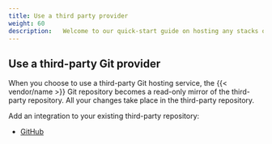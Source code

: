 ```yaml
---
title: Use a third party provider
weight: 60
description:   Welcome to our quick-start guide on hosting any stacks on {{< vendor/name >}} where we will demonstrate just how simple it is to host your projects on our PaaS. Follow the steps detailed below and you’ll have everything set up in no time.
---
```


## Use a third-party Git provider

When you choose to use a third-party Git hosting service, the {{< vendor/name >}} Git
repository becomes a read-only mirror of the third-party repository. All your
changes take place in the third-party repository.

Add an integration to your existing third-party repository:

[//]: # (- [BitBucket]&#40;/integrations/source/bitbucket.md&#41;)
- [GitHub](/integrations/source/github.md)

[//]: # (- [GitLab]&#40;/integrations/source/gitlab.md&#41;)
